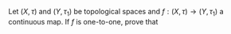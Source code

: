 Let $`(X,\tau)`$ and $`(Y,\tau_1)`$ be topological spaces and $`f:(X,\tau) \rightarrow (Y,\tau_1)`$ a continuous map. If $`f`$ is one-to-one, prove that